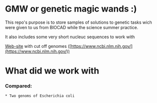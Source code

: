 # GMW or genetic magic wands :)

This repo's purpose is to store samples of solutions to genetic tasks wich were given to us from BIOCAD while the science summer practice.

It also includes some very short nucleuc sequences to work with

[Web-site](https://www.ncbi.nlm.nih.gov/) with cut off genomes ([https://www.ncbi.nlm.nih.gov/](https://www.ncbi.nlm.nih.gov/))

# What did we work with

### Compared: 

	* Two genoms of Escherichia coli
